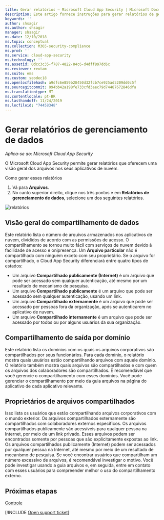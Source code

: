```yaml
---
title: Gerar relatórios – Microsoft Cloud App Security | Microsoft Docs
description: Este artigo fornece instruções para gerar relatórios de gerenciamento de dados no Microsoft Cloud App Security.
keywords: ''
author: shsagir
ms.author: shsagir
manager: shsagir
ms.date: 12/10/2018
ms.topic: conceptual
ms.collection: M365-security-compliance
ms.prod: ''
ms.service: cloud-app-security
ms.technology: ''
ms.assetid: 0dcc3c35-f787-4822-84c6-d4dff897dd6c
ms.reviewer: reutam
ms.suite: ems
ms.custom: seodec18
ms.openlocfilehash: a9dfc6e859b28450d32fcb7ce925ad5209dd0c5f
ms.sourcegitcommit: 094bb42a198fe733cfd3aec79d74487672846dfa
ms.translationtype: MT
ms.contentlocale: pt-BR
ms.lasthandoff: 11/24/2019
ms.locfileid: "74458348"
---
```

# <a name="generate-data-management-reports"></a>Gerar relatórios de gerenciamento de dados

*Aplica-se ao: Microsoft Cloud App Security*

O Microsoft Cloud App Security permite gerar relatórios que oferecem uma visão geral dos arquivos nos seus aplicativos de nuvem.

Como gerar esses relatórios

1. Vá para **Arquivos**. 
2. No canto superior direito, clique nos três pontos e em **Relatórios de gerenciamento de dados**, selecione um dos seguintes relatórios.

 ![relatórios](./media/reports.png)

## <a name="data-sharing-overview"></a>Visão geral do compartilhamento de dados 

Este relatório lista o número de arquivos armazenados nos aplicativos de nuvem, divididos de acordo com as permissões de acesso. O compartilhamento se tornou muito fácil com serviços de nuvem devido à facilidade de acesso e onipresença. Um **Arquivo particular** não é compartilhado com ninguém exceto com seu proprietário. Se o arquivo for compartilhado, o Cloud App Security diferenciará entre quatro tipos de estados:
- Um arquivo **Compartilhado publicamente (Internet)** é um arquivo que pode ser acessado sem qualquer autenticação, até mesmo por um resultado de mecanismo de pesquisa.
 - Um arquivo **Compartilhado publicamente** é um arquivo que pode ser acessado sem qualquer autenticação, usando um link.
 - Um arquivo **Compartilhado externamente** é um arquivo que pode ser acessado por pessoas fora da organização, após se autenticarem no aplicativo de nuvem.
- Um arquivo **Compartilhado internamente** é um arquivo que pode ser acessado por todos ou por alguns usuários da sua organização.

## <a name="outbound-sharing-by-domain"></a>Compartilhamento de saída por domínio

Este relatório lista os domínios com os quais os arquivos corporativos são compartilhados por seus funcionários. Para cada domínio, o relatório mostra quais usuários estão compartilhando arquivos com aquele domínio. O relatório também mostra quais arquivos são compartilhados e com quem os arquivos dos colaboradores são compartilhados. É recomendável que você gerencie o compartilhamento com esses domínios. Você pode gerenciar o compartilhamento por meio da guia arquivos na página do aplicativo de cada aplicativo relevante.

## <a name="owners-of-shared-files"></a>Proprietários de arquivos compartilhados

Isso lista os usuários que estão compartilhando arquivos corporativos com o mundo exterior. Os arquivos compartilhados externamente são compartilhados com colaboradores externos específicos. Os arquivos compartilhados publicamente são acessíveis para qualquer pessoa na Internet, por meio de um link privado. Esses arquivos podem ser encontrados somente por pessoas que são explicitamente expostas ao link. Os arquivos compartilhados publicamente (Internet) podem ser acessados por qualquer pessoa na Internet, até mesmo por meio de um resultado de mecanismo de pesquisa. Se você encontrar usuários que compartilham um número excessivo de arquivos, é recomendável investigar o motivo. Você pode investigar usando a guia arquivos e, em seguida, entre em contato com esses usuários para compreender melhor o uso do compartilhamento externo.


  
## <a name="next-steps"></a>Próximas etapas 
[Controle](control.md)   

[!INCLUDE [Open support ticket](includes/support.md)]  
  
  
